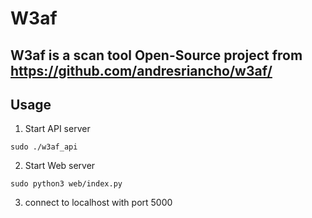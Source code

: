 # W3af
## W3af is a scan tool Open-Source project from https://github.com/andresriancho/w3af/ 
## Usage

1. Start API server

```
sudo ./w3af_api
```
2. Start Web server
```
sudo python3 web/index.py
```
3. connect to localhost with port 5000

